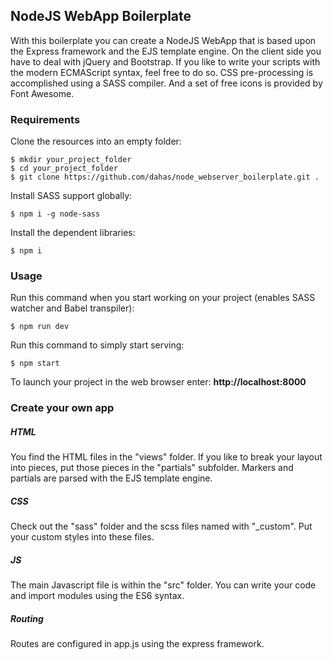 ## NodeJS WebApp Boilerplate

With this boilerplate you can create a NodeJS WebApp that is based upon the Express framework and the EJS template engine. On the client side you have to deal with jQuery and Bootstrap. If you like to write your scripts with the modern ECMAScript syntax, feel free to do so. CSS pre-processing is accomplished using a SASS compiler. And a set of free icons is provided by Font Awesome.

### Requirements

Clone the resources into an empty folder:
```
$ mkdir your_project_folder
$ cd your_project_folder
$ git clone https://github.com/dahas/node_webserver_boilerplate.git .
```

Install SASS support globally:

```
$ npm i -g node-sass
```

Install the dependent libraries:
```
$ npm i
```

### Usage

Run this command when you start working on your project (enables SASS watcher and Babel transpiler):

```
$ npm run dev
```

Run this command to simply start serving:

```
$ npm start
```

To launch your project in the web browser enter:
**http://localhost:8000**

### Create your own app

##### HTML

You find the HTML files in the "views" folder. If you like to break your layout into pieces, put those pieces in the "partials" subfolder. Markers and partials are parsed with the EJS template engine.

##### CSS

Check out the "sass" folder and the scss files named with "_custom". Put your custom styles into these files.

##### JS

The main Javascript file is within the "src" folder. You can write your code and import modules using the ES6 syntax.

##### Routing

Routes are configured in app.js using the express framework.